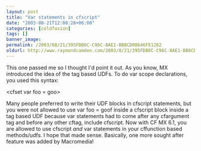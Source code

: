 ```yaml
---
layout: post
title: "Var statements in cfscript"
date: "2003-08-21T12:08:28+06:00"
categories: [coldfusion]
tags: []
banner_image: 
permalink: /2003/08/21/395FDB6C-C96C-8AE1-BB8CD08646FE1262
oldurl: http://www.raymondcamden.com/2003/8/21/395FDB6C-C96C-8AE1-BB8CD08646FE1262
---
```


This one passed me so I thought I'd point it out. As you know, MX introduced the idea of the tag based UDFs. To do var scope declarations, you used this syntax:

&lt;cfset var foo = goo&gt;

Many people preferred to write their UDF blocks in cfscript statements, but you were not allowed to use var foo = goof inside a cfscript block inside a tag based UDF because var statements had to come after any cfargument tag and before any other cftag, include cfscript. Now with CF MX 6.1, you are allowed to use cfscript <i>and</i> var statements in your cffunction based methods/udfs. I hope that made sense. Basically, one more sought after feature was added by Macromedia!
